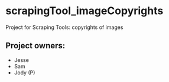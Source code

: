 # scrapingTool_imageCopyrights

Project for Scraping Tools: copyrights of images

## Project owners:
- Jesse
- Sam
- Jody (P)

